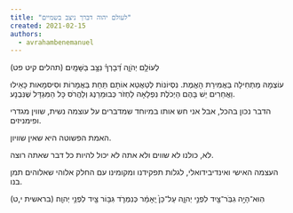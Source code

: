 ```yaml
---
title: "לעולם יהוה דברך ניצב בשמיים"
created: 2021-02-15
authors: 
  - avrahambenemanuel
---
```


לְעוֹלָ֥ם יְהֹוָ֑ה דְּ֝בָרְךָ֗ נִצָּ֥ב בַּשָּׁמָֽיִם׃ (תהלים קיט פט)

עוֹצְמָהּ מַתְחִילָה בַּאֲמִירַת הָאֱמֶת. נִסְיוֹנוֹת לְטַאֲטֵא אוֹתָם תַּחַת בַּאֲמָרוֹת וסִיסמָאות כָּאֵילוּ וַאֲחֵרִים יֵשׁ בָּהֶם הַיְכֹלֶת נִפְלָאָה לַחְזֹר כְּבוּמֵרַנְגּ וְלַהֲרֹס כָּל הַמִּגְדָּל שֶׁנִּבְנָע.

הדבר נכון בהכל, אבל אני חש אותו במיוחד שמדברים על עוצמה נשית, שווין מגדרי ופימניזים.

האמת הפשוטה היא שאין שוויון.

לא, כולנו לא שווים ולא אתה לא יכול להיות כל דבר שאתה רוצה.

העצמה האישי ואינדיבידואלי, לגלות תפקידנו ומקומינו עם החלק אלוהי שאלוהים תמן בנו.

הֽוּא־הָיָ֥ה גִבֹּֽר־צַ֖יִד לִפְנֵ֣י יְהוָ֑ה עַל־כֵּן֙ יֵֽאָמַ֔ר כְּנִמְרֹ֛ד גִּבּ֥וֹר צַ֖יִד לִפְנֵ֥י יְהוָֽה׃ (בראשית י,ט)
